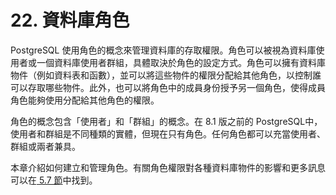 # 22. 資料庫角色

PostgreSQL 使用角色的概念來管理資料庫的存取權限。角色可以被視為資料庫使用者或一個資料庫使用者群組，具體取決於角色的設定方式。角色可以擁有資料庫物件（例如資料表和函數），並可以將這些物件的權限分配給其他角色，以控制誰可以存取哪些物件。此外，也可以將角色中的成員身份授予另一個角色，使得成員角色能夠使用分配給其他角色的權限。

角色的概念包含「使用者」和「群組」的概念。在 8.1 版之前的 PostgreSQL中，使用者和群組是不同種類的實體，但現在只有角色。任何角色都可以充當使用者、群組或兩者兼具。

本章介紹如何建立和管理角色。有關角色權限對各種資料庫物件的影響和更多訊息可以在[ 5.7 節](../../the-sql-language/ddl/privileges.md)中找到。
